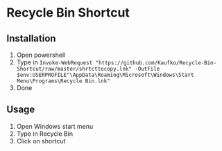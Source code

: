 # Recycle Bin Shortcut

## Installation
1. Open powershell
2. Type in ```Invoke-WebRequest "https://github.com/Kaufko/Recycle-Bin-Shortcut/raw/master/shrtcttocopy.lnk" -OutFile $env:USERPROFILE"\AppData\Roaming\Microsoft\Windows\Start Menu\Programs\Recycle Bin.lnk"```
3. Done

## Usage
1. Open Windows start menu
2. Type in Recycle Bin
3. Click on shortcut
